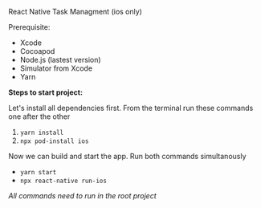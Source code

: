 React Native Task Managment (ios only)

Prerequisite:
- Xcode
- Cocoapod
- Node.js (lastest version)
- Simulator from Xcode
- Yarn

**Steps to start project:**

Let's install all dependencies first. From the terminal run these commands one after the other
1. `yarn install`
2. `npx pod-install ios`

Now we can build and start the app. Run both commands simultanously
- `yarn start`
- `npx react-native run-ios`

*All commands need to run in the root project*